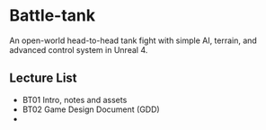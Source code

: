 # Battle-tank
An open-world head-to-head tank fight with simple AI, terrain, and advanced control system in Unreal 4.
## Lecture List
* BT01 Intro, notes and assets
* BT02 Game Design Document (GDD)
*
